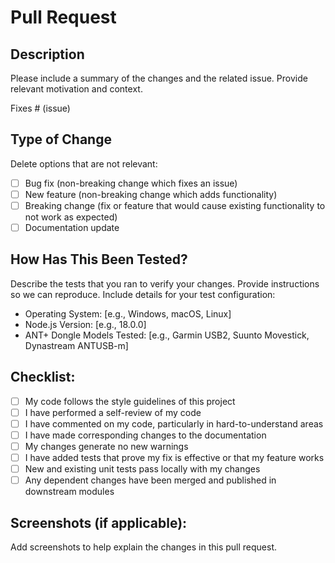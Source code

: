 # Pull Request

## Description

Please include a summary of the changes and the related issue. Provide relevant motivation and context.

Fixes # (issue)

## Type of Change

Delete options that are not relevant:

-   [ ] Bug fix (non-breaking change which fixes an issue)
-   [ ] New feature (non-breaking change which adds functionality)
-   [ ] Breaking change (fix or feature that would cause existing functionality to not work as expected)
-   [ ] Documentation update

## How Has This Been Tested?

Describe the tests that you ran to verify your changes. Provide instructions so we can reproduce. Include details for your test configuration:

-   Operating System: [e.g., Windows, macOS, Linux]
-   Node.js Version: [e.g., 18.0.0]
-   ANT+ Dongle Models Tested: [e.g., Garmin USB2, Suunto Movestick, Dynastream ANTUSB-m]

## Checklist:

-   [ ] My code follows the style guidelines of this project
-   [ ] I have performed a self-review of my code
-   [ ] I have commented on my code, particularly in hard-to-understand areas
-   [ ] I have made corresponding changes to the documentation
-   [ ] My changes generate no new warnings
-   [ ] I have added tests that prove my fix is effective or that my feature works
-   [ ] New and existing unit tests pass locally with my changes
-   [ ] Any dependent changes have been merged and published in downstream modules

## Screenshots (if applicable):

Add screenshots to help explain the changes in this pull request.
